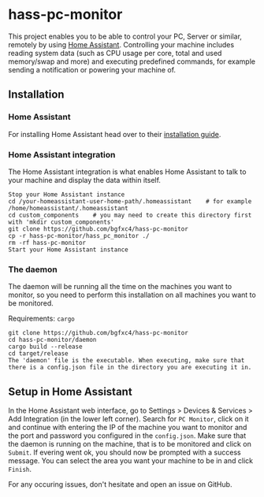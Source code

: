 # hass-pc-monitor

This project enables you to be able to control your PC, Server or similar, remotely by using [Home Assistant](https://www.home-assistant.io/).
Controlling your machine includes reading system data (such as CPU usage per core, total and used memory/swap and more) and executing predefined commands, for example sending a notification or powering your machine of.

## Installation

### Home Assistant

For installing Home Assistant head over to their [installation guide](https://www.home-assistant.io/installation/).

### Home Assistant integration

The Home Assistant integration is what enables Home Assistant to talk to your machine and display the data within itself.
```
Stop your Home Assistant instance
cd /your-homeassistant-user-home-path/.homeassistant    # for example /home/homeassistant/.homeassistant
cd custom_components    # you may need to create this directory first with 'mkdir custom_components'
git clone https://github.com/bgfxc4/hass-pc-monitor
cp -r hass-pc-monitor/hass_pc_monitor ./
rm -rf hass-pc-monitor
Start your Home Assistant instance
```

### The daemon

The daemon will be running all the time on the machines you want to monitor, so you need to perform this installation on all machines you want to be monitored.

Requirements: `cargo`
```
git clone https://github.com/bgfxc4/hass-pc-monitor
cd hass-pc-monitor/daemon
cargo build --release
cd target/release
The 'daemon' file is the executable. When executing, make sure that there is a config.json file in the directory you are executing it in.
```

## Setup in Home Assistant

In the Home Assistant web interface, go to Settings > Devices & Services > Add Integration (in the lower left corner).
Search for `PC Monitor`, click on it and continue with entering the IP of the machine you want to monitor and the port and password you configured in the `config.json`.
Make sure that the daemon is running on the machine, that is to be monitored and click on `Submit`.
If evering went ok, you should now be prompted with a success message. You can select the area you want your machine to be in and click `Finish`.

For any occuring issues, don't hesitate and open an issue on GitHub.
